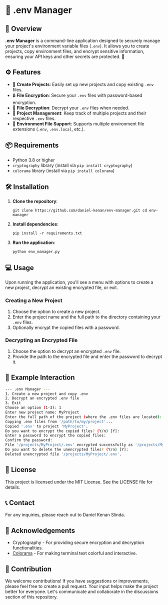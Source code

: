 🌟 .env Manager
===============

📜 Overview
-----------

**.env Manager** is a command-line application designed to securely manage your project's environment variable files (`.env`). It allows you to create projects, copy environment files, and encrypt sensitive information, ensuring your API keys and other secrets are protected. 🚀

⚙️ Features
-----------

-   📁 **Create Projects**: Easily set up new projects and copy existing `.env` files.
-   🔒 **File Encryption**: Secure your `.env` files with password-based encryption.
-   🔑 **File Decryption**: Decrypt your `.env` files when needed.
-   💾 **Project Management**: Keep track of multiple projects and their respective `.env` files.
-   📂 **Environment File Support**: Supports multiple environment file extensions (`.env`, `.env.local`, etc.).

📦 Requirements
---------------

-   Python 3.8 or higher
-   `cryptography` library (install via `pip install cryptography`)
-   `colorama` library (install via `pip install colorama`)

🛠️ Installation
----------------

1.  **Clone the repository**:

    `git clone https://github.com/daniel-kenan/env-manager.git
    cd env-manager`

2.  **Install dependencies**:
    
    `pip install -r requirements.txt`

3.  **Run the application**:

    `python env_manager.py`

💻 Usage
--------

Upon running the application, you'll see a menu with options to create a new project, decrypt an existing encrypted file, or exit.

### Creating a New Project

1.  Choose the option to create a new project.
2.  Enter the project name and the full path to the directory containing your `.env` files.
3.  Optionally encrypt the copied files with a password.

### Decrypting an Encrypted File

1.  Choose the option to decrypt an encrypted `.env` file.
2.  Provide the path to the encrypted file and enter the password to decrypt it.

🚀 Example Interaction
----------------------

```bash
--- .env Manager ---
1. Create a new project and copy .env
2. Decrypt an encrypted .env file
3. Exit
Choose an option (1-3): 1
Enter new project name: MyProject
Enter the full path of the project (where the .env files are located): /path/to/my/project
Copying .env files from '/path/to/my/project'...
Copied '.env' to project 'MyProject'.
Do you want to encrypt the copied files? (Y/n) [Y]:
Enter a password to encrypt the copied files:
Confirm the password:
File '/projects/MyProject/.env' encrypted successfully as '/projects/MyProject/.env.encrypted'.
Do you want to delete the unencrypted files? (Y/n) [Y]:
Deleted unencrypted file '/projects/MyProject/.env'.
```

📝 License
----------

This project is licensed under the MIT License. See the LICENSE file for details.

📞 Contact
----------

For any inquiries, please reach out to Daniel Kenan Slinda.

👏 Acknowledgements
-------------------

-   Cryptography - For providing secure encryption and decryption functionalities.
-   [Colorama](https://pypi.org/project/colorama/) - For making terminal text colorful and interactive.

🤝 Contribution
---------------

We welcome contributions! If you have suggestions or improvements, please feel free to create a pull request. Your input helps make the project better for everyone. Let's communicate and collaborate in the discussions section of this repository.